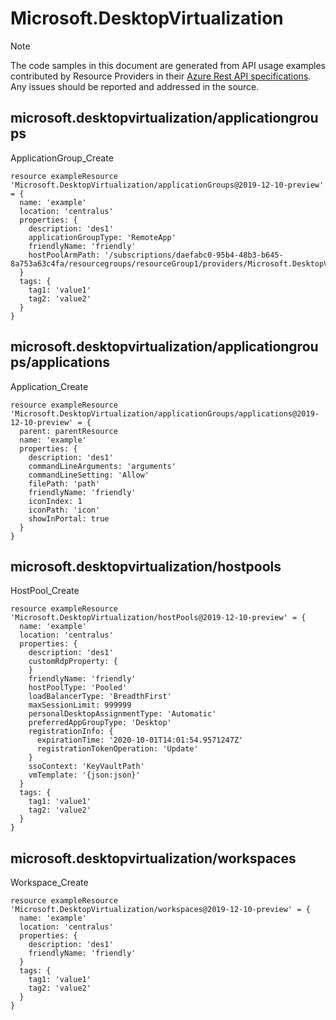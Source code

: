 # Microsoft.DesktopVirtualization
  
> [!NOTE]
> The code samples in this document are generated from API usage examples contributed by Resource Providers in their [Azure Rest API specifications](https://github.com/Azure/azure-rest-api-specs). Any issues should be reported and addressed in the source.


## microsoft.desktopvirtualization/applicationgroups

ApplicationGroup_Create
```bicep
resource exampleResource 'Microsoft.DesktopVirtualization/applicationGroups@2019-12-10-preview' = {
  name: 'example'
  location: 'centralus'
  properties: {
    description: 'des1'
    applicationGroupType: 'RemoteApp'
    friendlyName: 'friendly'
    hostPoolArmPath: '/subscriptions/daefabc0-95b4-48b3-b645-8a753a63c4fa/resourcegroups/resourceGroup1/providers/Microsoft.DesktopVirtualization/hostpools/hostPool1'
  }
  tags: {
    tag1: 'value1'
    tag2: 'value2'
  }
}
```

## microsoft.desktopvirtualization/applicationgroups/applications

Application_Create
```bicep
resource exampleResource 'Microsoft.DesktopVirtualization/applicationGroups/applications@2019-12-10-preview' = {
  parent: parentResource 
  name: 'example'
  properties: {
    description: 'des1'
    commandLineArguments: 'arguments'
    commandLineSetting: 'Allow'
    filePath: 'path'
    friendlyName: 'friendly'
    iconIndex: 1
    iconPath: 'icon'
    showInPortal: true
  }
}
```

## microsoft.desktopvirtualization/hostpools

HostPool_Create
```bicep
resource exampleResource 'Microsoft.DesktopVirtualization/hostPools@2019-12-10-preview' = {
  name: 'example'
  location: 'centralus'
  properties: {
    description: 'des1'
    customRdpProperty: {
    }
    friendlyName: 'friendly'
    hostPoolType: 'Pooled'
    loadBalancerType: 'BreadthFirst'
    maxSessionLimit: 999999
    personalDesktopAssignmentType: 'Automatic'
    preferredAppGroupType: 'Desktop'
    registrationInfo: {
      expirationTime: '2020-10-01T14:01:54.9571247Z'
      registrationTokenOperation: 'Update'
    }
    ssoContext: 'KeyVaultPath'
    vmTemplate: '{json:json}'
  }
  tags: {
    tag1: 'value1'
    tag2: 'value2'
  }
}
```

## microsoft.desktopvirtualization/workspaces

Workspace_Create
```bicep
resource exampleResource 'Microsoft.DesktopVirtualization/workspaces@2019-12-10-preview' = {
  name: 'example'
  location: 'centralus'
  properties: {
    description: 'des1'
    friendlyName: 'friendly'
  }
  tags: {
    tag1: 'value1'
    tag2: 'value2'
  }
}
```
